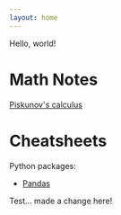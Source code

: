 ```yaml
---
layout: home
---
```


Hello, world!

# Math Notes
[Piskunov's calculus](/math-notes/piskunov-calculus/Piskunov-Calculus.pdf)

# Cheatsheets
Python packages:
* [Pandas](/cheatsheets/python-pandas.md)

Test... made a change here!